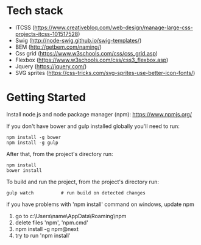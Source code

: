 # Tech stack

+ ITCSS (https://www.creativebloq.com/web-design/manage-large-css-projects-itcss-101517528)
+ Swig (http://node-swig.github.io/swig-templates/)
+ BEM (http://getbem.com/naming/)
+ Css grid (https://www.w3schools.com/css/css_grid.asp)
+ Flexbox (https://www.w3schools.com/css/css3_flexbox.asp)
+ Jquery (https://jquery.com/)
+ SVG sprites (https://css-tricks.com/svg-sprites-use-better-icon-fonts/)


# Getting Started

Install node.js and node package manager (npm): https://www.npmjs.org/

If you don't have bower and gulp installed globally you'll need to run:

```shell
npm install -g bower
npm install -g gulp
```

After that, from the project's directory run:

```shell
npm install
bower install
```

To build and run the project, from the project's directory run:
```shell
gulp watch          # run build on detected changes
```

if you have problems with 'npm install' command on windows, update npm
1. go to c:\Users\name\AppData\Roaming\npm
2. delete files 'npm', 'npm.cmd'
3. npm install -g npm@next
4. try to run 'npm install'
